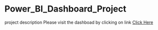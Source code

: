 # Power_BI_Dashboard_Project

project description
Please visit the dashboad by clicking on link
[Click Here](https://app.powerbi.com/view?r=eyJrIjoiMDU1Mjk5M2ItOGQ0ZS00MjkyLThiMmYtMjhjZjk3NDFhYmQxIiwidCI6ImQwNTJjZTVjLWFiZmYtNDg2Yi04ZmQzLWQxMGUxYTcwNDdhMCJ9)
